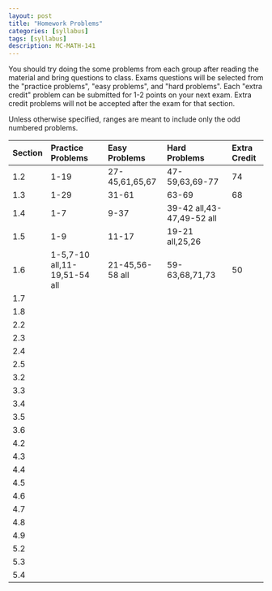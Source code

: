 ```yaml
---
layout: post
title: "Homework Problems"
categories: [syllabus]
tags: [syllabus]
description: MC-MATH-141
---
```


You should try doing the some problems from each group after reading the material and bring questions to class. Exams questions will be selected from the "practice problems", "easy problems", and "hard problems". Each "extra credit" problem can be submitted for 1-2 points on your next exam. Extra credit problems will not be accepted after the exam for that section.

Unless otherwise specified, ranges are meant to include only the odd numbered problems.

|Section|Practice Problems|Easy Problems|Hard Problems|Extra Credit|
|:------|:----------------|:------------|:------------|:-----------|
|1.2|1-19|27-45,61,65,67|47-59,63,69-77|74|
|1.3|1-29|31-61|63-69|68|
|1.4|1-7|9-37|39-42 all,43-47,49-52 all||
|1.5|1-9|11-17|19-21 all,25,26||
|1.6|1-5,7-10 all,11-19,51-54 all|21-45,56-58 all|59-63,68,71,73|50|
|1.7|||||
|1.8|||||
|2.2|||||
|2.3|||||
|2.4|||||
|2.5|||||
|3.2|||||
|3.3|||||
|3.4|||||
|3.5|||||
|3.6|||||
|4.2|||||
|4.3|||||
|4.4|||||
|4.5|||||
|4.6|||||
|4.7|||||
|4.8|||||
|4.9|||||
|5.2|||||
|5.3|||||
|5.4|||||
